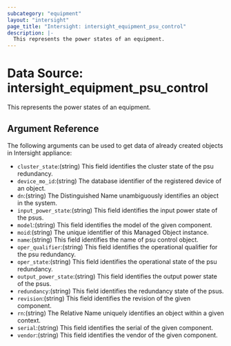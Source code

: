 ```yaml
---
subcategory: "equipment"
layout: "intersight"
page_title: "Intersight: intersight_equipment_psu_control"
description: |-
  This represents the power states of an equipment.
---
```


# Data Source: intersight_equipment_psu_control
This represents the power states of an equipment.
## Argument Reference
The following arguments can be used to get data of already created objects in Intersight appliance:
* `cluster_state`:(string) This field identifies the cluster state of the psu redundancy. 
* `device_mo_id`:(string) The database identifier of the registered device of an object. 
* `dn`:(string) The Distinguished Name unambiguously identifies an object in the system. 
* `input_power_state`:(string) This field identifies the input power state of the psus. 
* `model`:(string) This field identifies the model of the given component. 
* `moid`:(string) The unique identifier of this Managed Object instance. 
* `name`:(string) This field identifies the name of psu control object. 
* `oper_qualifier`:(string) This field identifies the operational qualifier for the psu redundancy. 
* `oper_state`:(string) This field identifies the operational state of the psu redundancy. 
* `output_power_state`:(string) This field identifies the output power state of the psus. 
* `redundancy`:(string) This field identifies the redundancy state of the psus. 
* `revision`:(string) This field identifies the revision of the given component. 
* `rn`:(string) The Relative Name uniquely identifies an object within a given context. 
* `serial`:(string) This field identifies the serial of the given component. 
* `vendor`:(string) This field identifies the vendor of the given component. 
